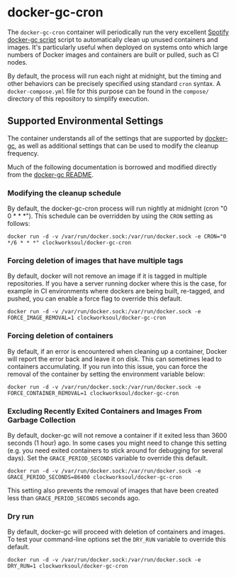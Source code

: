 # docker-gc-cron

The `docker-gc-cron` container will periodically run the very excellent [Spotify docker-gc script](https://github.com/spotify/docker-gc) script to automatically clean up unused containers and images.  It's particularly useful when deployed on systems onto which large numbers of Docker images and containers are built or pulled, such as CI nodes.

By default, the process will run each night at midnight, but the timing and other behaviors can be precisely specified using standard `cron` syntax. A `docker-compose.yml` file for this purpose can be found in the `compose/` directory of this repository to simplify execution.

## Supported Environmental Settings

The container understands all of the settings that are supported by [docker-gc](https://github.com/spotify/docker-gc), as well as additional settings that can be used to modify the cleanup frequency.

Much of the following documentation is borrowed and modified directly from the [docker-gc README](https://github.com/spotify/docker-gc/blob/master/README.md#excluding-images-from-garbage-collection).


### Modifying the cleanup schedule

By default, the docker-gc-cron process will run nightly at midnight (cron "0 0 * * *"). This schedule can be overridden by using the `CRON` setting as follows:

```
docker run -d -v /var/run/docker.sock:/var/run/docker.sock -e CRON="0 */6 * * *" clockworksoul/docker-gc-cron
```

### Forcing deletion of images that have multiple tags

By default, docker will not remove an image if it is tagged in multiple
repositories.
If you have a server running docker where this is the case, for example
in CI environments where dockers are being built, re-tagged, and pushed,
you can enable a force flag to override this default.

```
docker run -d -v /var/run/docker.sock:/var/run/docker.sock -e FORCE_IMAGE_REMOVAL=1 clockworksoul/docker-gc-cron
```

### Forcing deletion of containers

By default, if an error is encountered when cleaning up a container, Docker
will report the error back and leave it on disk.  This can sometimes lead to
containers accumulating.  If you run into this issue, you can force the removal
of the container by setting the environment variable below:

```
docker run -d -v /var/run/docker.sock:/var/run/docker.sock -e FORCE_CONTAINER_REMOVAL=1 clockworksoul/docker-gc-cron
```

### Excluding Recently Exited Containers and Images From Garbage Collection

By default, docker-gc will not remove a container if it exited less than 3600 seconds (1 hour) ago. In some cases you might need to change this setting (e.g. you need exited containers to stick around for debugging for several days). Set the `GRACE_PERIOD_SECONDS` variable to override this default.

```
docker run -d -v /var/run/docker.sock:/var/run/docker.sock -e GRACE_PERIOD_SECONDS=86400 clockworksoul/docker-gc-cron
```

This setting also prevents the removal of images that have been created less than `GRACE_PERIOD_SECONDS` seconds ago.

### Dry run
By default, docker-gc will proceed with deletion of containers and images. To test your command-line options set the `DRY_RUN` variable to override this default.

```
docker run -d -v /var/run/docker.sock:/var/run/docker.sock -e DRY_RUN=1 clockworksoul/docker-gc-cron
```
